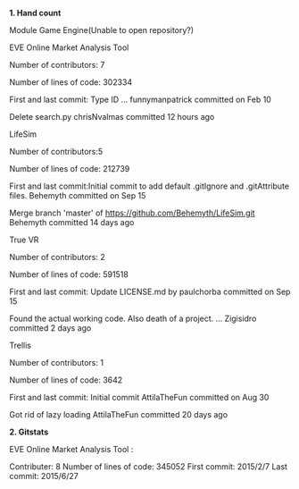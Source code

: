 **1. Hand count**

Module Game Engine(Unable to open repository?)

EVE Online Market Analysis Tool

Number of contributors: 7 

Number of lines of code: 302334

First and last commit: Type ID … funnymanpatrick committed on Feb 10

Delete search.py chrisNvalmas committed 12 hours ago

LifeSim

Number of contributors:5

Number of lines of code: 212739

First and last commit:Initial commit to add default .gitIgnore and .gitAttribute files. Behemyth committed on Sep 15

Merge branch 'master' of https://github.com/Behemyth/LifeSim.git Behemyth committed 14 days ago

True VR

Number of contributors: 2

Number of lines of code: 591518

First and last commit:  Update LICENSE.md by paulchorba committed on Sep 15 

Found the actual working code. Also death of a project. … Zigisidro committed 2 days ago

Trellis

Number of contributors: 1

Number of lines of code: 3642

First and last commit: Initial commit AttilaTheFun committed on Aug 30 

Got rid of lazy loading AttilaTheFun committed 20 days ago


**2. Gitstats**


EVE Online Market Analysis Tool :

Contributer: 8
Number of lines of code: 345052
First commit: 2015/2/7
Last commit: 2015/6/27

